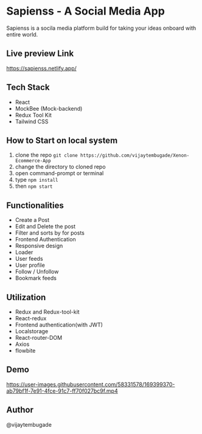 # Sapienss - A Social Media App

Sapienss is a socila media platform build for taking your ideas onboard with entire world.

## Live preview Link

https://sapienss.netlify.app/

## Tech Stack

- React
- MockBee (Mock-backend)
- Redux Tool Kit
- Tailwind CSS

## How to Start on local system

1. clone the repo `git clone https://github.com/vijaytembugade/Xenon-Ecommerce-App`
2. change the directory to cloned repo
3. open command-prompt or terminal
4. type `npm install`
5. then `npm start`

## Functionalities

- Create a Post
- Edit and Delete the post
- Filter and sorts by for posts
- Frontend Authentication
- Responsive design
- Loader
- User feeds
- User profile
- Follow / Unfollow
- Bookmark feeds

## Utilization

- Redux and Redux-tool-kit
- React-redux
- Frontend authentication(with JWT)
- Localstorage
- React-router-DOM
- Axios
- flowbite

## Demo

https://user-images.githubusercontent.com/58331578/169399370-ab79bf1f-7e91-4fce-91c7-ff70f027bc9f.mp4


## Author
@vijaytembugade